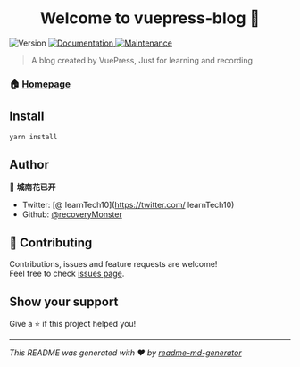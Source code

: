 <h1 align="center">Welcome to vuepress-blog 👋</h1>
<p>
  <img alt="Version" src="https://img.shields.io/badge/version-1.0.0-blue.svg?cacheSeconds=2592000" />
  <a href="https://github.com/recoveryMonster/vuepress-blog#readme" target="_blank">
    <img alt="Documentation" src="https://img.shields.io/badge/documentation-yes-brightgreen.svg" />
  </a>
  <a href="https://github.com/recoveryMonster/vuepress-blog/graphs/commit-activity" target="_blank">
    <img alt="Maintenance" src="https://img.shields.io/badge/Maintained%3F-yes-green.svg" />
  </a>
</p>


> A blog created by VuePress, Just for learning and recording

### 🏠 [Homepage](https://recoverymonster.github.io/)

## Install

```sh
yarn install
```

## Author

👤 **城南花已开**

* Twitter: [@ learnTech10](https://twitter.com/ learnTech10)
* Github: [@recoveryMonster](https://github.com/recoveryMonster)

## 🤝 Contributing

Contributions, issues and feature requests are welcome!<br />Feel free to check [issues page](https://github.com/recoveryMonster/vuepress-blog/issues).

## Show your support

Give a ⭐️ if this project helped you!

***
_This README was generated with ❤️ by [readme-md-generator](https://github.com/kefranabg/readme-md-generator)_

